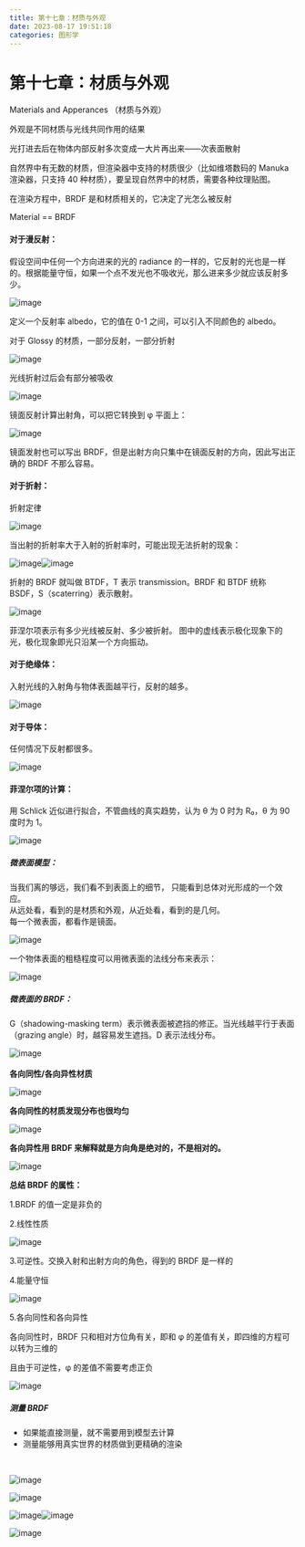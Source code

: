 ```yaml
---
title: 第十七章：材质与外观
date: 2023-08-17 19:51:18
categories: 图形学
---
```


# 第十七章：材质与外观

Materials and Apperances （材质与外观）

外观是不同材质与光线共同作用的结果

光打进去后在物体内部反射多次变成一大片再出来——次表面散射

自然界中有无数的材质，但渲染器中支持的材质很少（比如维塔数码的 Manuka 渲染器，只支持 40 种材质），要呈现自然界中的材质，需要各种纹理贴图。

在渲染方程中，BRDF 是和材质相关的，它决定了光怎么被反射

Material == BRDF

#### 对于漫反射：

假设空间中任何一个方向进来的光的 radiance 的一样的，它反射的光也是一样的。根据能量守恒，如果一个点不发光也不吸收光，那么进来多少就应该反射多少。

​![image](./images/图形学/image-20230817210024-1xry8mn.png)​

定义一个反射率 albedo，它的值在 0-1 之间，可以引入不同颜色的 albedo。

对于 Glossy 的材质，一部分反射，一部分折射

​![image](./images/图形学/image-20230817210030-s9lod8b.png)​

光线折射过后会有部分被吸收

​![image](./images/图形学/image-20230817210035-nubt5cn.png)​

镜面反射计算出射角，可以把它转换到 φ 平面上：

​![image](./images/图形学/image-20230817210041-4qd0k79.png)​

镜面发射也可以写出 BRDF，但是出射方向只集中在镜面反射的方向，因此写出正确的 BRDF 不那么容易。

#### 对于折射：

折射定律

​![image](./images/图形学/image-20230817210046-st4zygq.png)​

当出射的折射率大于入射的折射率时，可能出现无法折射的现象：

​![image](./images/图形学/image-20230817210051-hfsbjfk.png)​​![image](./images/图形学/image-20230817210055-3gamr9a.png)​

折射的 BRDF 就叫做 BTDF，T 表示 transmission。BRDF 和 BTDF 统称 BSDF，S（scaterring）表示散射。

​![image](./images/图形学/image-20230817210100-ifhya3o.png)​

菲涅尔项表示有多少光线被反射、多少被折射。
图中的虚线表示极化现象下的光，极化现象即光只沿某一个方向振动。

#### 对于绝缘体：

入射光线的入射角与物体表面越平行，反射的越多。

​![image](./images/图形学/image-20230817210106-z0r0kul.png)​

#### 对于导体：

任何情况下反射都很多。

​![image](./images/图形学/image-20230817210111-gri140d.png)​

#### 菲涅尔项的计算：

用 Schlick 近似进行拟合，不管曲线的真实趋势，认为 θ 为 0 时为 R₀，θ 为 90 度时为 1。

​![image](./images/图形学/image-20230817210117-j82wjuy.png)​

##### 微表面模型：

当我们离的够远，我们看不到表面上的细节， 只能看到总体对光形成的一个效应。<br />从远处看，看到的是材质和外观，从近处看，看到的是几何。<br />每一个微表面，都看作是镜面。

​![image](./images/图形学/image-20230817210122-wppkyqt.png)​

一个物体表面的粗糙程度可以用微表面的法线分布来表示：

​![image](./images/图形学/image-20230817210127-x62l2q1.png)​

##### 微表面的 BRDF：

G（shadowing-masking term）表示微表面被遮挡的修正。当光线越平行于表面（grazing angle）时，越容易发生遮挡。D 表示法线分布。

​![image](./images/图形学/image-20230817210132-6wj19bj.png)<br /><br />**各向同性/各向异性材质**

​![image](./images/图形学/image-20230817210144-8f2vzc9.png)​

**各向同性的材质发现分布也很均匀**

​![image](./images/图形学/image-20230817210150-84x9cl6.png)​

**各向异性用 BRDF 来解释就是方向角是绝对的，不是相对的。**

​![image](./images/图形学/image-20230817210157-lk44knp.png)​

**总结 BRDF 的属性：**

1.BRDF 的值一定是非负的

2.线性性质

​![image](./images/图形学/image-20230817210205-fex4vfm.png)​

3.可逆性。交换入射和出射方向的角色，得到的 BRDF 是一样的

4.能量守恒

​![image](./images/图形学/image-20230817210212-oloyznz.png)​

5.各向同性和各向异性

各向同性时，BRDF 只和相对方位角有关，即和 φ 的差值有关，即四维的方程可以转为三维的

且由于可逆性，φ 的差值不需要考虑正负

​![image](./images/图形学/image-20230817210218-4fiwd6v.png)​

##### 测量 BRDF

* 如果能直接测量，就不需要用到模型去计算
* 测量能够用真实世界的材质做到更精确的渲染​

‍

![image](./images/图形学/image-20230817210236-a7sm6d4.png)​

​![image](./images/图形学/image-20230817210334-aeu3ziu.png)​

​![image](./images/图形学/image-20230817210338-3t62iua.png)​​![image](./images/图形学/image-20230817210344-fznpazc.png)​

​![image](./images/图形学/image-20230817210347-3oxflxk.png)​
